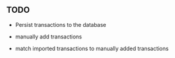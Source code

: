 TODO
--------------
* Persist transactions to the database
* manually add transactions


* match imported transactions to manually added transactions